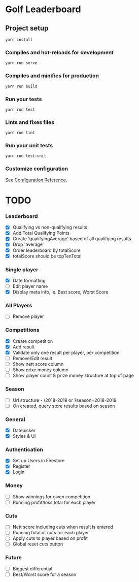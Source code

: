 # Golf Leaderboard #

## Project setup
```
yarn install
```

### Compiles and hot-reloads for development
```
yarn run serve
```

### Compiles and minifies for production
```
yarn run build
```

### Run your tests
```
yarn run test
```

### Lints and fixes files
```
yarn run lint
```

### Run your unit tests
```
yarn run test:unit
```

### Customize configuration
See [Configuration Reference](https://cli.vuejs.org/config/).



# TODO #

### Leaderboard
- [x] Qualifying vs non-qualifying results
- [x] Add Total Qualifying Points
- [x] Create 'qualifyingAverage' based of all qualifying results
- [x] Drop 'average'
- [x] Order leaderboard by totalScore
- [x] totalScore should be topTenTotal

### Single player
- [x] Date formatting
- [ ] Edit player name
- [x] Display meta info, ie. Best score, Worst Score

### All Players
- [ ] Remove player

### Competitions
- [x] Create competition
- [x] Add result
- [x] Validate only one result per player, per competition
- [ ] Remove/Edit result
- [ ] Show nett score column
- [ ] Show prixe money column
- [ ] Show player count & prize money structure at top of page

### Season
- [ ] Url structure - /2018-2019 or ?season=2018-2019
- [ ] On created, query store results based on season

### General
- [x] Datepicker
- [x] Styles & UI

### Authentication
- [x] Set up Users in Firestore
- [x] Register
- [x] Login

### Money
- [ ] Show winnings for given competition
- [ ] Running profit/loss total for each player

### Cuts
- [ ] Nett score including cuts when result is entered
- [ ] Running total of cuts for each player
- [ ] Apply cuts to player based on profit
- [ ] Global reset cuts button

### Future
 - [ ] Biggest differential
 - [ ] Best/Worst score for a season
